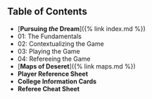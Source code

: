 ## Table of Contents
- [**Pursuing _the_ Dream**]({% link index.md %})
- 01: The Fundamentals
- 02: Contextualizing the Game
- 03: Playing the Game
- 04: Refereeing the Game
- [**Maps of Deseret**]({% link maps.md %})
- **Player Reference Sheet**
- **College Information Cards**
- **Referee Cheat Sheet**
